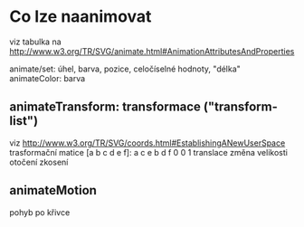 Co lze naanimovat
=================
viz tabulka na http://www.w3.org/TR/SVG/animate.html#AnimationAttributesAndProperties

animate/set: úhel, barva, pozice, celočíselné hodnoty, "délka"
animateColor: barva

animateTransform: transformace ("transform-list")
-------------------------------------------------
viz http://www.w3.org/TR/SVG/coords.html#EstablishingANewUserSpace
trasformační matice [a b c d e f]:
a c e
b d f
0 0 1
translace
změna velikosti
otočení
zkosení

animateMotion
-------------
pohyb po křivce
